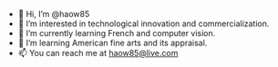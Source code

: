 - 👋 Hi, I’m @haow85
- 👀 I’m interested in technological innovation and commercialization.
- 🌱 I’m currently learning French and computer vision.
- 💞️ I’m learning American fine arts and its appraisal.
- 📫 You can reach me at haow85@live.com

<!---
haow85/haow85 is a ✨ special ✨ repository because its `README.md` (this file) appears on your GitHub profile.
You can click the Preview link to take a look at your changes.
--->
